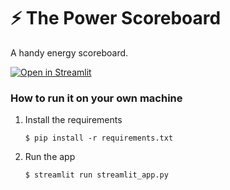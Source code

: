 # ⚡️ The Power Scoreboard

A handy energy scoreboard.

[![Open in Streamlit](https://static.streamlit.io/badges/streamlit_badge_black_white.svg)](https://power-scoreboard.streamlit.app/)

### How to run it on your own machine

1. Install the requirements

   ```
   $ pip install -r requirements.txt
   ```

2. Run the app

   ```
   $ streamlit run streamlit_app.py
   ```

